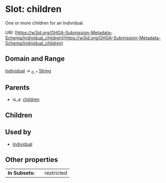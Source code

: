 
# Slot: children


One or more children for an Individual.

URI: [https://w3id.org/GHGA-Submission-Metadata-Schema/Individual_children](https://w3id.org/GHGA-Submission-Metadata-Schema/Individual_children)


## Domain and Range

[Individual](Individual.md) &#8594;  <sub>0..\*</sub> [String](types/String.md)

## Parents

 *  is_a: [children](children.md)

## Children


## Used by

 * [Individual](Individual.md)

## Other properties

|  |  |  |
| --- | --- | --- |
| **In Subsets:** | | restricted |

